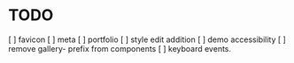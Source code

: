 
# TODO

[ ] favicon
[ ] meta
[ ] portfolio
[ ] style edit addition
[ ] demo accessibility
[ ] remove gallery- prefix from components
[ ] keyboard events.

